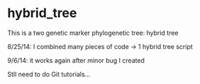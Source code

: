 hybrid_tree
===========

This is a two genetic marker phylogenetic tree: hybrid tree

8/25/14: I combined many pieces of code -> 1 hybrid tree script
  
9/6/14: it works again after minor bug I created

Stll need to do Git tutorials...






